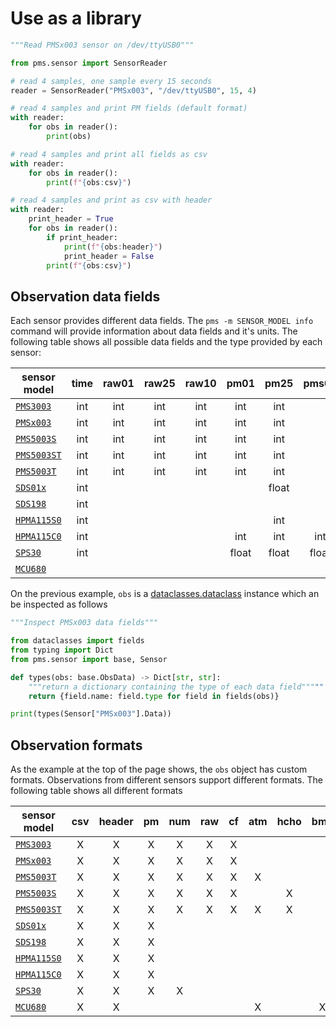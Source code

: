 # Use as a library

```python
"""Read PMSx003 sensor on /dev/ttyUSB0"""

from pms.sensor import SensorReader

# read 4 samples, one sample every 15 seconds
reader = SensorReader("PMSx003", "/dev/ttyUSB0", 15, 4)

# read 4 samples and print PM fields (default format)
with reader:
    for obs in reader():
        print(obs)

# read 4 samples and print all fields as csv
with reader:
    for obs in reader():
        print(f"{obs:csv}")

# read 4 samples and print as csv with header
with reader:
    print_header = True
    for obs in reader():
        if print_header:
            print(f"{obs:header}")
            print_header = False
        print(f"{obs:csv}")
```

## Observation data fields

Each sensor provides different data fields. The `pms -m SENSOR_MODEL info` command will provide information about data fields and it's units.
The following table shows all possible data fields and the type provided by each sensor:

| sensor model    | time  | raw01 | raw25 | raw10 | pm01  | pm25  | pms04 | pm10  | pm100 | n0_3  | n0_5  | n1_0  | n2_5  | n4_0  | n5_0  | n10_0 | HCHO  | temp  | rhum  | pres  | diam  | IAQ_acc |  IAQ  |  gas  |  alt  |
| --------------- | :---: | :---: | :---: | :---: | :---: | :---: | :---: | :---: | :---: | :---: | :---: | :---: | :---: | :---: | :---: | :---: | :---: | :---: | :---: | :---: | :---: | :-----: | :---: | :---: | :---: |
| [`PMS3003`][]   |  int  |  int  |  int  |  int  |  int  |  int  |       |  int  |       | float | float | float | float |       | float | float |
| [`PMSx003`][]   |  int  |  int  |  int  |  int  |  int  |  int  |       |  int  |       | float | float | float | float |       | float | float |
| [`PMS5003S`][]  |  int  |  int  |  int  |  int  |  int  |  int  |       |  int  |       | float | float | float | float |       | float | float |  int  |
| [`PMS5003ST`][] |  int  |  int  |  int  |  int  |  int  |  int  |       |  int  |       | float | float | float | float |       | float | float |  int  | float | float |
| [`PMS5003T`][]  |  int  |  int  |  int  |  int  |  int  |  int  |       |  int  |       | float | float | float | float |       |       |       |       | float | float |
| [`SDS01x`][]    |  int  |       |       |       |       | float |       | float |
| [`SDS198`][]    |  int  |       |       |       |       |       |       |       |  int  |
| [`HPMA115S0`][] |  int  |       |       |       |       |  int  |       |  int  |
| [`HPMA115C0`][] |  int  |       |       |       |  int  |  int  |  int  |  int  |
| [`SPS30`][]     |  int  |       |       |       | float | float | float | float |       |       | float | float | float | float |       | float |       |       |       |       | float |
| [`MCU680`]      |       |       |       |       |       |       |       |       |       |       |       |       |       |       |       |       |       | float | float | float |       |   int   |  int  |  int  |  int  |

[`PMS3003`]:  /docs/sensors/Plantower.md#PMS3003
[`PMSx003`]:  /docs/sensors/Plantower.md#PMSx003
[`PMS5003T`]: /docs/sensors/Plantower.md#PMS5003T
[`PMS5003S`]: /docs/sensors/Plantower.md#PMS5003S
[`PMS5003ST`]:/docs/sensors/Plantower.md#PMS5003ST
[`SDS01x`]:   /docs/sensors/NovaFitness.md#SDS01x
[`SDS198`]:   /docs/sensors/NovaFitness.md#SDS198
[`HPMA115S0`]:/docs/sensors/Honeywell.md#HPMA115S0
[`HPMA115C0`]:/docs/sensors/Honeywell.md#HPMA115C0
[`SPS30`]:    /docs/sensors/Senserion.md#SPS30
[`MCU680`]:   /docs/sensors/mcu680.md#MCU680

On the previous example, `obs` is a [dataclasses.dataclass][] instance which an be inspected as follows

```python
"""Inspect PMSx003 data fields"""

from dataclasses import fields
from typing import Dict
from pms.sensor import base, Sensor

def types(obs: base.ObsData) -> Dict[str, str]:
    """return a dictionary containing the type of each data field"""""
    return {field.name: field.type for field in fields(obs)}

print(types(Sensor["PMSx003"].Data))
```

[dataclasses.dataclass]: https://docs.python.org/3/library/dataclasses.html#dataclasses.dataclass

## Observation formats

As the example at the top of the page shows, the `obs` object has custom formats.
Observations from different sensors support different formats.
The following table shows all different formats

| sensor model  |  csv  | header |  pm   |  num  |  raw  |  cf   |  atm  | hcho  |  bme  | bsec  |
| ------------- | :---: | :----: | :---: | :---: | :---: | :---: | :---: | :---: | :---: | :---: |
| [`PMS3003`]   |   X   |   X    |   X   |   X   |   X   |   X   |       |       |       |       |
| [`PMSx003`]   |   X   |   X    |   X   |   X   |   X   |   X   |       |       |       |       |
| [`PMS5003T`]  |   X   |   X    |   X   |   X   |   X   |   X   |   X   |       |       |       |
| [`PMS5003S`]  |   X   |   X    |   X   |   X   |   X   |   X   |       |   X   |       |       |
| [`PMS5003ST`] |   X   |   X    |   X   |   X   |   X   |   X   |   X   |   X   |       |       |
| [`SDS01x`]    |   X   |   X    |   X   |       |       |       |       |       |       |       |
| [`SDS198`]    |   X   |   X    |   X   |       |       |       |       |       |       |       |
| [`HPMA115S0`] |   X   |   X    |   X   |       |       |       |       |       |       |       |
| [`HPMA115C0`] |   X   |   X    |   X   |       |       |       |       |       |       |       |
| [`SPS30`]     |   X   |   X    |   X   |   X   |       |       |       |       |       |       |
| [`MCU680`]    |   X   |   X    |       |       |       |       |   X   |       |   X   |   X   |
